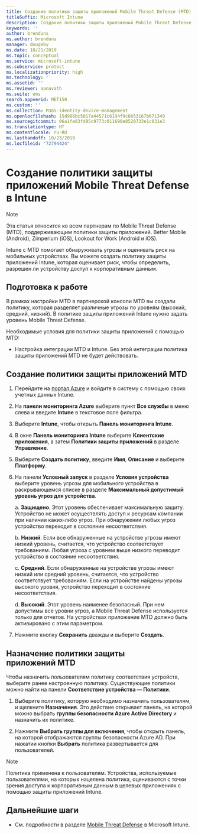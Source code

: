 ```yaml
---
title: Создание политики защиты приложений Mobile Threat Defense (MTD) в Intune
titleSuffix: Microsoft Intune
description: Создание политики защиты приложений Mobile Threat Defense (MTD) в Microsoft Intune.
keywords: ''
author: brenduns
ms.author: brenduns
manager: dougeby
ms.date: 10/21/2019
ms.topic: conceptual
ms.service: microsoft-intune
ms.subservice: protect
ms.localizationpriority: high
ms.technology: ''
ms.assetid: ''
ms.reviewer: aanavath
ms.suite: ems
search.appverid: MET150
ms.custom: ''
ms.collection: M365-identity-device-management
ms.openlocfilehash: 15d986bc5017a44571c6194f9c6b53167b671349
ms.sourcegitcommit: 06a1fe83fd95c9773c011690e8520733e1c031e3
ms.translationtype: HT
ms.contentlocale: ru-RU
ms.lasthandoff: 10/23/2019
ms.locfileid: "72794424"
---
```

# <a name="create-mobile-threat-defense-app-protection-policy-with-intune"></a>Создание политики защиты приложений Mobile Threat Defense в Intune

> [!NOTE] 
> Эта статья относится ко всем партнерам по Mobile Threat Defense (MTD), поддерживающим политики защиты приложений. Better Mobile (Android), Zimperium (iOS), Lookout for Work (Android и iOS).

Intune с MTD помогает обнаруживать угрозы и оценивать риск на мобильных устройствах. Вы можете создать политику защиты приложений Intune, которая оценивает риск, чтобы определить, разрешен ли устройству доступ к корпоративным данным. 

## <a name="before-you-begin"></a>Подготовка к работе

В рамках настройки MTD в партнерской консоли MTD вы создали политику, которая разделяет различные угрозы по уровням (высокий, средний, низкий). В политике защиты приложений Intune нужно задать уровень Mobile Threat Defense.

Необходимые условия для политики защиты приложений с помощью MTD:

- Настройка интеграции MTD и Intune. Без этой интеграции политика защиты приложений MTD не будет действовать.

## <a name="to-create-an-mtd-app-protection-policy"></a>Создание политики защиты приложений MTD

1. Перейдите на [портал Azure](https://portal.azure.com/) и войдите в систему с помощью своих учетных данных Intune.

2. На **панели мониторинга Azure** выберите пункт **Все службы** в меню слева и введите **Intune** в текстовое поле фильтра.

3. Выберите **Intune**, чтобы открыть **Панель мониторинга Intune**.

4. В окне **Панель мониторинга Intune** выберите **Клиентские приложения**, а затем **Политики защиты приложений** в разделе **Управление**.

5. Выберите **Создать политику**, введите **Имя**, **Описание** и выберите **Платформу**. 

6. На панели **Условный запуск** в разделе **Условия устройства** выберите уровень угрозы для мобильного устройства в раскрывающемся списке в разделе **Максимальный допустимый уровень угроз для устройства**.

    a.  **Защищено**. Этот уровень обеспечивает максимальную защиту. Устройство не может осуществлять доступ к ресурсам компании при наличии каких-либо угроз. При обнаружении любых угроз устройство переходит в состояние несоответствия.

    b.  **Низкий**. Если все обнаруженные на устройстве угрозы имеют низкий уровень, считается, что устройство соответствует требованиям. Любая угроза с уровнем выше низкого переводит устройство в состояние несоответствия.

    c.  **Средний**. Если обнаруженные на устройстве угрозы имеют низкий или средний уровень, считается, что устройство соответствует требованиям. Если на устройстве найдены угрозы высокого уровня, устройство переходит в состояние несоответствия.

    d.  **Высокий**. Этот уровень наименее безопасный. При нем допустимы все уровни угроз, а Mobile Threat Defense используется только для отчетов. На устройствах приложение MTD должно быть активировано с этим параметром.

7. Нажмите кнопку **Сохранить** дважды и выберите **Создать**.

## <a name="to-assign-an-mtd-app-protection-policy"></a>Назначение политики защиты приложений MTD

Чтобы назначить пользователям политику соответствия устройств, выберите ранее настроенную политику. Существующие политики можно найти на панели **Соответствие устройства — Политики**.

1. Выберите политику, которую необходимо назначить пользователям, и щелкните **Назначения**. Это действие открывает панель, на которой можно выбрать **группы безопасности Azure Active Directory** и назначить их политике.

2. Нажмите **Выбрать группы для включения**, чтобы открыть панель, на которой отображаются группы безопасности Azure AD. При нажатии кнопки **Выбрать** политика развертывается для пользователей.

> [!NOTE] 
> Политика применена к пользователям. Устройства, используемые пользователями, на которых нацелена политика, оцениваются с точки зрения доступа к корпоративным данным в целевых приложениях с помощью защиты приложений Intune.

## <a name="next-steps"></a>Дальнейшие шаги  

- См. подробности в разделе [Mobile Threat Defense](~/protect/mobile-threat-defense.md) в Microsoft Intune.
